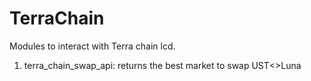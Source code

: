 # TerraChain
Modules to interact with Terra chain lcd.
1) terra_chain_swap_api: returns the best market to swap UST<>Luna

